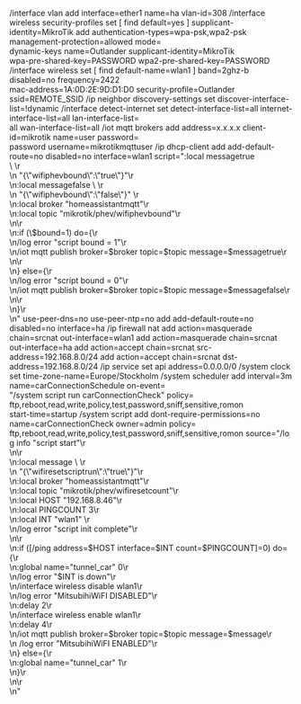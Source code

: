 /interface vlan
add interface=ether1 name=ha vlan-id=308
/interface wireless security-profiles
set [ find default=yes ] supplicant-identity=MikroTik
add authentication-types=wpa-psk,wpa2-psk management-protection=allowed mode=\
    dynamic-keys name=Outlander supplicant-identity=MikroTik \
    wpa-pre-shared-key=PASSWORD wpa2-pre-shared-key=PASSWORD
/interface wireless
set [ find default-name=wlan1 ] band=2ghz-b disabled=no frequency=2422 \
    mac-address=1A:0D:2E:9D:D1:D0 security-profile=Outlander ssid=REMOTE_SSID
/ip neighbor discovery-settings
set discover-interface-list=!dynamic
/interface detect-internet
set detect-interface-list=all internet-interface-list=all lan-interface-list=\
    all wan-interface-list=all
/iot mqtt brokers
add address=x.x.x.x client-id=mikrotik name=user password=\
    password username=mikrotikmqttuser
/ip dhcp-client
add add-default-route=no disabled=no interface=wlan1 script=":local messagetrue \
    \\ \r\
    \n   \"{\\\"wifiphevbound\\\":\\\"true\\\"}\"\r\
    \n:local messagefalse \\ \r\
    \n   \"{\\\"wifiphevbound\\\":\\\"false\\\"}\"   \r\
    \n:local broker \"homeassistantmqtt\"\r\
    \n:local topic \"mikrotik/phev/wifiphevbound\"\r\
    \n\r\
    \n:if (\\\$bound=1) do={\r\
    \n/log error \"script bound = 1\"\r\
    \n/iot mqtt publish broker=\$broker topic=\$topic message=\$messagetrue\r\
    \n\r\
    \n} else={\r\
    \n/log error \"script bound = 0\"\r\
    \n/iot mqtt publish broker=\$broker topic=\$topic message=\$messagefalse\r\
    \n\r\
    \n}\r\
    \n" use-peer-dns=no use-peer-ntp=no
add add-default-route=no disabled=no interface=ha
/ip firewall nat
add action=masquerade chain=srcnat out-interface=wlan1
add action=masquerade chain=srcnat out-interface=ha
add action=accept chain=srcnat src-address=192.168.8.0/24
add action=accept chain=srcnat dst-address=192.168.8.0/24
/ip service
set api address=0.0.0.0/0
/system clock
set time-zone-name=Europe/Stockholm
/system scheduler
add interval=3m name=carConnectionSchedule on-event=\
    "/system script run carConnectionCheck" policy=\
    ftp,reboot,read,write,policy,test,password,sniff,sensitive,romon \
    start-time=startup
/system script
add dont-require-permissions=no name=carConnectionCheck owner=admin policy=\
    ftp,reboot,read,write,policy,test,password,sniff,sensitive,romon source="/lo\
    g info \"script start\"\r\
    \n\r\
    \n:local message \\ \r\
    \n   \"{\\\"wifiresetscriptrun\\\":\\\"true\\\"}\"\r\
    \n:local broker \"homeassistantmqtt\"\r\
    \n:local topic \"mikrotik/phev/wifiresetcount\"\r\
    \n:local HOST \"192.168.8.46\"\r\
    \n:local PINGCOUNT 3\r\
    \n:local INT \"wlan1\" \r\
    \n/log error \"script init complete\"\r\
    \n\r\
    \n:if ([/ping address=\$HOST interface=\$INT count=\$PINGCOUNT]=0) do={\r\
    \n:global name=\"tunnel_car\" 0\r\
    \n/log error \"\$INT is down\"\r\
    \n/interface wireless disable wlan1\r\
    \n/log error \"MitsubihiWiFI DISABLED\"\r\
    \n:delay 2\r\
    \n/interface wireless enable wlan1\r\
    \n:delay 4\r\
    \n/iot mqtt publish broker=\$broker topic=\$topic message=\$message\r\
    \n /log error \"MitsubihiWiFI ENABLED\"\r\
    \n} else={\r\
    \n:global name=\"tunnel_car\" 1\r\
    \n}\r\
    \n\r\
    \n"
